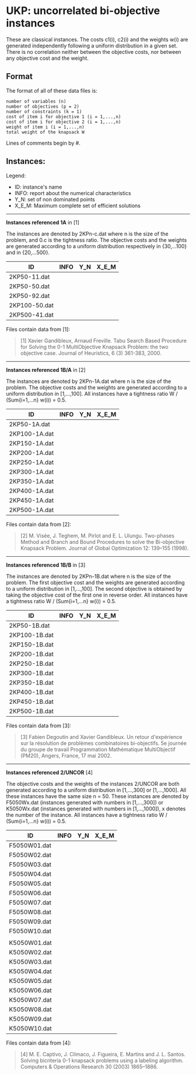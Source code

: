 # UKP: uncorrelated bi-objective instances 
These are classical instances. 
The costs c1(i), c2(i) and the weights w(i) are generated independently following a uniform distribution in a given set. 
There is no correlation neither between the objective costs, nor between any objective cost and the weight.

## Format
The format of all of these data files is:

    number of variables (n)
    number of objectives (p = 2)
    number of constraints (k = 1)
    cost of item i for objective 1 (i = 1,...,n)
    cost of item i for objective 2 (i = 1,...,n)
    weight of item i (i = 1,...,n)
    total weight of the knapsack W

Lines of comments begin by #.



## Instances:
 
Legend:
+ ID: instance's name
+ INFO: report about the numerical characteristics
+ Y_N: set of non dominated points 
+ X_E_M: Maximum complete set of efficient solutions


***


**Instances referenced 1A** in [1]

The instances are denoted by 2KPn-c.dat where n is the size of the problem, and 0.c is the tightness ratio. 
The objective costs and the weights are generated according to a uniform distribution respectively in {30,...100} and in {20,...500}. 

| ID            | INFO  | Y_N   | X_E_M | 
| ------------- | ----- | ----- | ----- |
| 2KP50-11.dat  | 
| 2KP50-50.dat  |
| 2KP50-92.dat  |
| 2KP100-50.dat |    
| 2KP500-41.dat |

Files contain data from [1]:

> [1] Xavier Gandibleux, Arnaud Freville. Tabu Search Based Procedure for Solving the 0-1 MultiObjective Knapsack Problem: the two objective case. Journal of Heuristics, 6 (3) 361-383, 2000.


***


**Instances referenced 1B/A** in [2]

The instances are denoted by 2KPn-1A.dat where n is the size of the problem. 
The objective costs and the weights are generated according to a uniform distribution in [1,...,100]. 
All instances have a tightness ratio W / (Sum{i=1,...n} w(i)) = 0.5.

| ID            | INFO  | Y_N   | X_E_M | 
| ------------- | ----- | ----- | ----- |
| 2KP50-1A.dat  |
| 2KP100-1A.dat |
| 2KP150-1A.dat |
| 2KP200-1A.dat |
| 2KP250-1A.dat |
| 2KP300-1A.dat |
| 2KP350-1A.dat |
| 2KP400-1A.dat |
| 2KP450-1A.dat |
| 2KP500-1A.dat |

Files contain data from [2]:

> [2] M. Visée, J. Teghem, M. Pirlot and E. L. Ulungu. Two-phases Method and Branch and Bound Procedures to solve the Bi-objective Knapsack Problem. Journal of Global Optimization 12: 139–155 (1998).


***


**Instances referenced 1B/B** in [3]

The instances are denoted by 2KPn-1B.dat where n is the size of the problem. 
The first objective cost and the weights are generated according to a uniform distribution in [1,...,100]. 
The second objective is obtained by taking the objective cost of the first one in reverse order. 
All instances have a tightness ratio W / (Sum{i=1,...n} w(i)) = 0.5.

| ID            | INFO  | Y_N   | X_E_M | 
| ------------- | ----- | ----- | ----- |
| 2KP50-1B.dat  |    
| 2KP100-1B.dat | 
| 2KP150-1B.dat | 
| 2KP200-1B.dat | 
| 2KP250-1B.dat | 
| 2KP300-1B.dat | 
| 2KP350-1B.dat | 
| 2KP400-1B.dat | 
| 2KP450-1B.dat | 
| 2KP500-1B.dat | 

Files contain data from [3]:

> [3] Fabien Degoutin and Xavier Gandibleux. Un retour d'expérience sur la résolution de problèmes combinatoires bi-objectifs. 5e journée du groupe de travail Programmation Mathématique MultiObjectif (PM20), Angers, France, 17 mai 2002.

    
***


**Instances referenced 2/UNCOR** [4]    

The objective costs and the weights of the instances 2/UNCOR are both generated according to a uniform distribution in [1,...,300] or [1,...,1000]. 
All these instances have the same size n = 50. 
These instances are denoted by F5050Wx.dat (instances generated with numbers in [1,...,300]) or K5050Wx.dat (instances generated with numbers in [1,...,1000]), x denotes the number of the instance. 
All instances have a tightness ratio W / (Sum{i=1,...n} w(i)) = 0.5.

| ID            | INFO  | Y_N   | X_E_M | 
| ------------- | ----- | ----- | ----- |
| F5050W01.dat  | 
| F5050W02.dat  | 
| F5050W03.dat  | 
| F5050W04.dat  | 
| F5050W05.dat  | 
| F5050W06.dat  | 
| F5050W07.dat  | 
| F5050W08.dat  | 
| F5050W09.dat  | 
| F5050W10.dat  | 
|               | 
| K5050W01.dat  | 
| K5050W02.dat  | 
| K5050W03.dat  | 
| K5050W04.dat  | 
| K5050W05.dat  | 
| K5050W06.dat  | 
| K5050W07.dat  | 
| K5050W08.dat  | 
| K5050W09.dat  | 
| K5050W10.dat  | 
    
Files contain data from [4]:

> [4] M. E. Captivo, J. Clímaco, J. Figueira, E. Martins and J. L. Santos. Solving bicriteria 0-1 knapsack problems using a labeling algorithm. Computers & Operations Research 30 (2003) 1865–1886.


